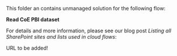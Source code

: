 This folder an contains unmanaged solution for the following flow:

**Read CoE PBI dataset**

For details and more information, please see our blog post *Listing all SharePoint sites and lists used in cloud flows*:

URL to be added!
